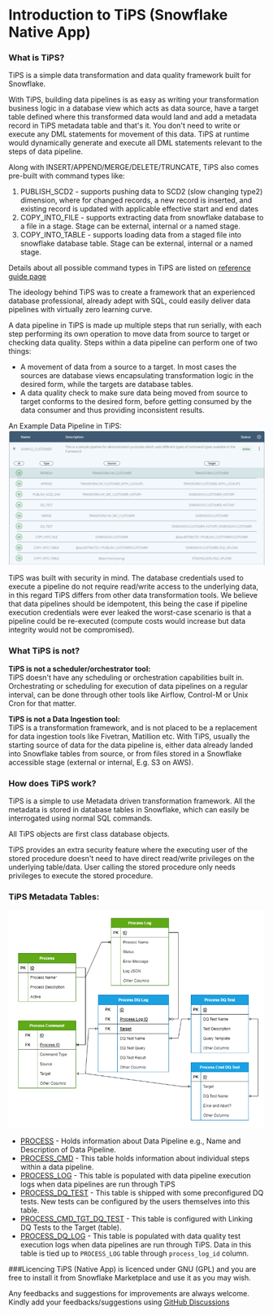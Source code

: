 # Introduction to TiPS (Snowflake Native App)

### What is TiPS?
TiPS is a simple data transformation and data quality framework built for Snowflake.

With TiPS, building data pipelines is as easy as writing your transformation business logic in a database view which acts as data source, have a target table defined where this transformed data would land and add a metadata record in TiPS metadata table and that's it. You don't need to write or execute any DML statements for movement of this data. TiPS at runtime would dynamically generate and execute all DML statements relevant to the steps of data pipeline.

Along with INSERT/APPEND/MERGE/DELETE/TRUNCATE, TiPS also comes pre-built with command types like:

1. PUBLISH_SCD2 - supports pushing data to SCD2 (slow changing type2) dimension, where for changed records, a new record is inserted, and existing record is updated with applicable effective start and end dates
2. COPY_INTO_FILE - supports extracting data from snowflake database to a file in a stage. Stage can be external, internal or a named stage.
3. COPY_INTO_TABLE - supports loading data from a staged file into snowflake database table. Stage can be external, internal or a named stage.

Details about all possible command types in TiPS are listed on [reference guide page](reference.md#command-types)

The ideology behind TiPS was to create a framework that an experienced database professional, already adept with SQL, could easily deliver data pipelines with virtually zero learning curve.

A data pipeline in TiPS is made up multiple steps that run serially, with each step performing its own operation to move data from source to target or checking data quality. Steps within a data pipeline can perform one of two things:

* A movement of data from a source to a target. In most cases the sources are database views encapsulating transformation logic in the desired form, while the targets are database tables.
* A data quality check to make sure data being moved from source to target conforms to the desired form, before getting consumed by the data consumer and thus providing inconsistent results.

An Example Data Pipeline in TiPS:
![Process Cmd Table Example](images/process_cmd.png)

TiPS was built with security in mind. The database credentials used to execute a pipeline do not require read/write access to the underlying data, in this regard TiPS differs from other data transformation tools. We believe that data pipelines should be idempotent, this being the case if pipeline execution credentials were ever leaked the worst-case scenario is that a pipeline could be re-executed (compute costs would increase but data integrity would not be compromised).

### What TiPS is not?
**TiPS is not a scheduler/orchestrator tool:**
<br>TiPS doesn't have any scheduling or orchestration capabilities built in. Orchestrating or scheduling for execution of data pipelines on a regular interval, can be done through other tools like Airflow, Control-M or Unix Cron for that matter.

**<p>TiPS is not a Data Ingestion tool:**
<br>TiPS is a transformation framework, and is not placed to be a replacement for data ingestion tools like Fivetran, Matillion etc. With TiPS, usually the starting source of data for the data pipeline is, either data already landed into Snowflake tables from source, or from files stored in a Snowflake accessible stage (external or internal, E.g. S3 on AWS).

### How does TiPS work?

TiPS is a simple to use Metadata driven transformation framework. All the metadata is stored in database tables in Snowflake, which can easily be interrogated using normal SQL commands.

All TiPS objects are first class database objects.

TiPS provides an extra security feature where the executing user of the stored procedure doesn't need to have direct read/write privileges on the underlying table/data. User calling the stored procedure only needs privileges to execute the stored procedure.

### TiPS Metadata Tables:

![TiPS ERD](images/tips_erd.png)

* [PROCESS](reference.md#process) - Holds information about Data Pipeline e.g., Name and Description of Data Pipeline.
* [PROCESS_CMD](reference.md#process_cmd) - This table holds information about individual steps within a data pipeline.
* [PROCESS_LOG](reference.md#process_log) - This table is populated with data pipeline execution logs when data pipelines are run through TiPS
* [PROCESS_DQ_TEST](reference.md#process_dq_log) - This table is shipped with some preconfigured DQ tests. New tests can be configured by the users themselves into this table.
* [PROCESS_CMD_TGT_DQ_TEST](reference.md#process_cmd_tgt_dq_test) - This table is configured with Linking DQ Tests to the Target (table).
* [PROCESS_DQ_LOG](reference.md#process_dq_log) - This table is populated with data quality test execution logs when data pipelines are run through TiPS. Data in this table is tied up to `PROCESS_LOG` table through  `process_log_id` column.

###Licencing
TiPS (Native App) is licenced under GNU (GPL) and you are free to install it from Snowflake Marketplace and use it as you may wish.<p>Any feedbacks and suggestions for improvements are always welcome. Kindly add your feedbacks/suggestions using [GitHub Discussions](https://github.com/orgs/ProjectiveGroupUK/discussions) 